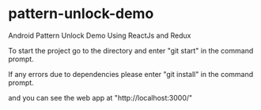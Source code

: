 # pattern-unlock-demo
Android Pattern Unlock Demo Using ReactJs and Redux

To start the project go to the directory and enter
"git start" in the command prompt.
 
If any errors due to dependencies please enter
"git install" in the command prompt.

and you can see the web app at
"http://localhost:3000/"

